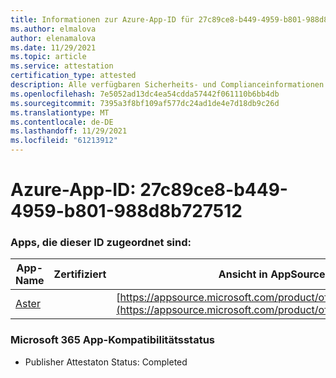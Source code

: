 ```yaml
---
title: Informationen zur Azure-App-ID für 27c89ce8-b449-4959-b801-988d8b727512
ms.author: elmalova
author: elenamalova
ms.date: 11/29/2021
ms.topic: article
ms.service: attestation
certification_type: attested
description: Alle verfügbaren Sicherheits- und Complianceinformationen für 27c89ce8-b449-4959-b801-988d8b727512.
ms.openlocfilehash: 7e5052ad13dc4ea54cdda57442f061110b6bb4db
ms.sourcegitcommit: 7395a3f8bf109af577dc24ad1de4e7d18db9c26d
ms.translationtype: MT
ms.contentlocale: de-DE
ms.lasthandoff: 11/29/2021
ms.locfileid: "61213912"
---
```

# <a name="azure-app-id-27c89ce8-b449-4959-b801-988d8b727512"></a>Azure-App-ID: 27c89ce8-b449-4959-b801-988d8b727512


### <a name="apps-associated-with-this-id"></a>Apps, die dieser ID zugeordnet sind:
| **App-Name** | **Zertifiziert** | **Ansicht in AppSource** |
|--------------|---------------|-----------------------|
| [Aster](https://docs.microsoft.com/microsoft-365-app-certification/forward/WA200002379) |  | [https://appsource.microsoft.com/product/office/WA200002379](https://appsource.microsoft.com/product/office/WA200002379) |

### <a name="microsoft-365-app-compliance-status"></a>Microsoft 365 App-Kompatibilitätsstatus
- Publisher Attestaton Status: Completed
